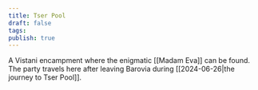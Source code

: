 ```yaml
---
title: Tser Pool
draft: false
tags: 
publish: true
---
```

A Vistani encampment where the enigmatic [[Madam Eva]] can be found. The party travels here after leaving Barovia during [[2024-06-26|the journey to Tser Pool]].